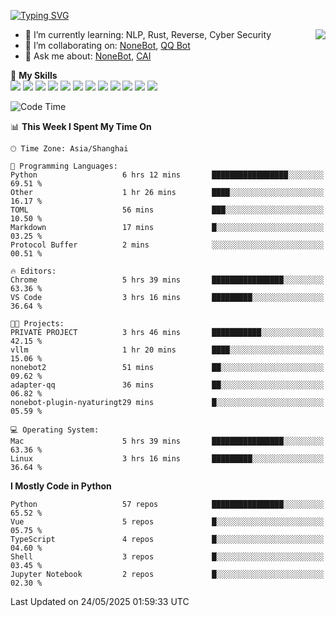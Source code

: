 [![Typing SVG](https://readme-typing-svg.herokuapp.com?size=25&duration=2500&color=8C43EA&vCenter=true&width=200&height=40&lines=Hi+there+%F0%9F%91%8B%F0%9F%8F%BB;I'm+yanyongyu)](https://git.io/typing-svg)

<a href="#">
  <img align="right" src="https://github-readme-stats.vercel.app/api?username=yanyongyu&count_private=true&show_icons=true&bg_color=15,f2f7fd,E0EAFC" />
</a>

- 🌱 I’m currently learning: NLP, Rust, Reverse, Cyber Security
- 👯 I’m collaborating on: [NoneBot](https://github.com/nonebot), [QQ Bot](https://github.com/Mrs4s/go-cqhttp)
- 💬 Ask me about: [NoneBot](https://github.com/nonebot), [CAI](https://github.com/cscs181/CAI)

🌟 **My Skills**  
![](https://img.shields.io/badge/-Python-3e74a2?style=flat-square&logo=Python&logoColor=fff)
![](https://img.shields.io/badge/-TypeScript-3178C6?style=flat-square&logo=TypeScript&logoColor=fff)
![](https://img.shields.io/badge/-Vue-4fc08d?style=flat-square&logo=Vue.js&logoColor=fff)
![](https://img.shields.io/badge/-React-2d98ce?style=flat-square&logo=React&logoColor=fff)
![](https://img.shields.io/badge/-FastAPI-009688?style=flat-square&logo=FastAPI&logoColor=fff)
![](https://img.shields.io/badge/-Linux-000000?style=flat-square&logo=Linux&logoColor=fff)
![](https://img.shields.io/badge/-Docker-2496ED?style=flat-square&logo=Docker&logoColor=fff)
![](https://img.shields.io/badge/-Kubernetes-326CE5?style=flat-square&logo=Kubernetes&logoColor=fff)
![](https://img.shields.io/badge/-GitHub%20Actions-2088FF?style=flat-square&logo=GitHubActions&logoColor=fff)
![](https://img.shields.io/badge/-PostgreSQL-4169E1?style=flat-square&logo=PostgreSQL&logoColor=fff)
![](https://img.shields.io/badge/-Redis-DC382D?style=flat-square&logo=Redis&logoColor=fff)
![](https://img.shields.io/badge/-MongoDB-47A248?style=flat-square&logo=MongoDB&logoColor=fff)

<!--START_SECTION:waka-->
![Code Time](http://img.shields.io/badge/Code%20Time-7%2C600%20hrs%2047%20mins-blue)

📊 **This Week I Spent My Time On** 

```text
🕑︎ Time Zone: Asia/Shanghai

💬 Programming Languages: 
Python                   6 hrs 12 mins       █████████████████░░░░░░░░   69.51 % 
Other                    1 hr 26 mins        ████░░░░░░░░░░░░░░░░░░░░░   16.17 % 
TOML                     56 mins             ███░░░░░░░░░░░░░░░░░░░░░░   10.50 % 
Markdown                 17 mins             █░░░░░░░░░░░░░░░░░░░░░░░░   03.25 % 
Protocol Buffer          2 mins              ░░░░░░░░░░░░░░░░░░░░░░░░░   00.51 % 

🔥 Editors: 
Chrome                   5 hrs 39 mins       ████████████████░░░░░░░░░   63.36 % 
VS Code                  3 hrs 16 mins       █████████░░░░░░░░░░░░░░░░   36.64 % 

🐱‍💻 Projects: 
PRIVATE PROJECT          3 hrs 46 mins       ███████████░░░░░░░░░░░░░░   42.15 % 
vllm                     1 hr 20 mins        ████░░░░░░░░░░░░░░░░░░░░░   15.06 % 
nonebot2                 51 mins             ██░░░░░░░░░░░░░░░░░░░░░░░   09.62 % 
adapter-qq               36 mins             ██░░░░░░░░░░░░░░░░░░░░░░░   06.82 % 
nonebot-plugin-nyaturingt29 mins             █░░░░░░░░░░░░░░░░░░░░░░░░   05.59 % 

💻 Operating System: 
Mac                      5 hrs 39 mins       ████████████████░░░░░░░░░   63.36 % 
Linux                    3 hrs 16 mins       █████████░░░░░░░░░░░░░░░░   36.64 % 
```

**I Mostly Code in Python** 

```text
Python                   57 repos            ████████████████░░░░░░░░░   65.52 % 
Vue                      5 repos             █░░░░░░░░░░░░░░░░░░░░░░░░   05.75 % 
TypeScript               4 repos             █░░░░░░░░░░░░░░░░░░░░░░░░   04.60 % 
Shell                    3 repos             █░░░░░░░░░░░░░░░░░░░░░░░░   03.45 % 
Jupyter Notebook         2 repos             █░░░░░░░░░░░░░░░░░░░░░░░░   02.30 % 
```




 Last Updated on 24/05/2025 01:59:33 UTC
<!--END_SECTION:waka-->
